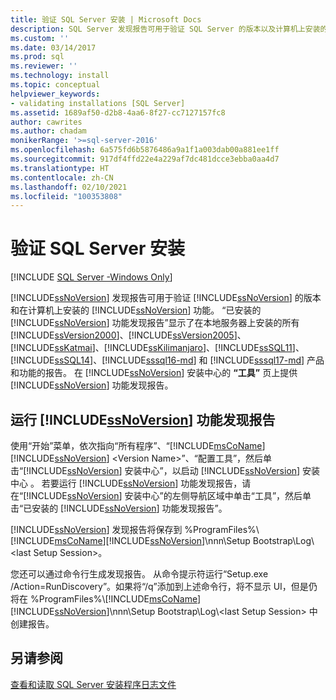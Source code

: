 ```yaml
---
title: 验证 SQL Server 安装 | Microsoft Docs
description: SQL Server 发现报告可用于验证 SQL Server 的版本以及计算机上安装的 SQL Server 功能。
ms.custom: ''
ms.date: 03/14/2017
ms.prod: sql
ms.reviewer: ''
ms.technology: install
ms.topic: conceptual
helpviewer_keywords:
- validating installations [SQL Server]
ms.assetid: 1689af50-d2b8-4aa6-8f27-cc7127157fc8
author: cawrites
ms.author: chadam
monikerRange: '>=sql-server-2016'
ms.openlocfilehash: 6a575fd6b5876486a9a1f1a003dab00a881ee1ff
ms.sourcegitcommit: 917df4ffd22e4a229af7dc481dcce3ebba0aa4d7
ms.translationtype: HT
ms.contentlocale: zh-CN
ms.lasthandoff: 02/10/2021
ms.locfileid: "100353808"
---
```

# <a name="validate-a-sql-server-installation"></a>验证 SQL Server 安装

[!INCLUDE [SQL Server -Windows Only](../../includes/applies-to-version/sql-windows-only.md)]
  
  [!INCLUDE[ssNoVersion](../../includes/ssnoversion-md.md)] 发现报告可用于验证 [!INCLUDE[ssNoVersion](../../includes/ssnoversion-md.md)] 的版本和在计算机上安装的 [!INCLUDE[ssNoVersion](../../includes/ssnoversion-md.md)] 功能。 “已安装的 [!INCLUDE[ssNoVersion](../../includes/ssnoversion-md.md)] 功能发现报告”显示了在本地服务器上安装的所有 [!INCLUDE[ssVersion2000](../../includes/ssversion2000-md.md)]、[!INCLUDE[ssVersion2005](../../includes/ssversion2005-md.md)]、[!INCLUDE[ssKatmai](../../includes/sskatmai-md.md)]、[!INCLUDE[ssKilimanjaro](../../includes/sskilimanjaro-md.md)]、[!INCLUDE[ssSQL11](../../includes/sssql11-md.md)]、[!INCLUDE[ssSQL14](../../includes/sssql14-md.md)]、[!INCLUDE[sssql16-md](../../includes/sssql16-md.md)] 和 [!INCLUDE[sssql17-md](../../includes/sssql17-md.md)] 产品和功能的报告。 在 [!INCLUDE[ssNoVersion](../../includes/ssnoversion-md.md)] 安装中心的 **“工具”** 页上提供 [!INCLUDE[ssNoVersion](../../includes/ssnoversion-md.md)] 功能发现报告。  
  
 ## <a name="run-ssnoversion-features-discovery-report"></a>运行 [!INCLUDE[ssNoVersion](../../includes/ssnoversion-md.md)] 功能发现报告  
  
 使用“开始”菜单，依次指向“所有程序”、“[!INCLUDE[msCoName](../../includes/msconame-md.md)][!INCLUDE[ssNoVersion](../../includes/ssnoversion-md.md)] \<Version Name>”、“配置工具”，然后单击“[!INCLUDE[ssNoVersion](../../includes/ssnoversion-md.md)] 安装中心”，以启动 [!INCLUDE[ssNoVersion](../../includes/ssnoversion-md.md)] 安装中心    。 若要运行 [!INCLUDE[ssNoVersion](../../includes/ssnoversion-md.md)] 功能发现报告，请在“[!INCLUDE[ssNoVersion](../../includes/ssnoversion-md.md)] 安装中心”的左侧导航区域中单击“工具”，然后单击“已安装的 [!INCLUDE[ssNoVersion](../../includes/ssnoversion-md.md)] 功能发现报告”。  
  
 [!INCLUDE[ssNoVersion](../../includes/ssnoversion-md.md)] 发现报告将保存到 %ProgramFiles%\\[!INCLUDE[msCoName](../../includes/msconame-md.md)][!INCLUDE[ssNoVersion](../../includes/ssnoversion-md.md)]\\nnn\Setup Bootstrap\Log\\<last Setup Session\>。  
  
 您还可以通过命令行生成发现报告。 从命令提示符运行“Setup.exe /Action=RunDiscovery”。如果将“/q”添加到上述命令行，将不显示 UI，但是仍将在 %ProgramFiles%\\[!INCLUDE[msCoName](../../includes/msconame-md.md)][!INCLUDE[ssNoVersion](../../includes/ssnoversion-md.md)]\\nnn\Setup Bootstrap\Log\\<last Setup Session\> 中创建报告。  
  
## <a name="see-also"></a>另请参阅  
 [查看和读取 SQL Server 安装程序日志文件](../../database-engine/install-windows/view-and-read-sql-server-setup-log-files.md)  
  
  
